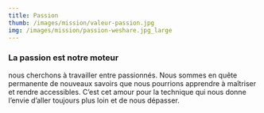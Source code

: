 ```yaml
---
title: Passion
thumb: /images/mission/valeur-passion.jpg
img: /images/mission/passion-weshare.jpg_large
---
```


### La passion est notre moteur

nous cherchons à travailler entre passionnés. Nous sommes en quête permanente de nouveaux savoirs que nous pourrions
apprendre à maîtriser et rendre accessibles. C’est cet amour pour la technique qui nous donne l’envie d’aller toujours
 plus loin et de nous dépasser.